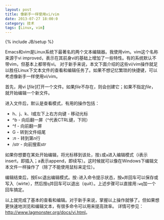 ```yaml
---
layout: post
title: 像新手一样使用vi/vim
date: 2013-07-27 18:00:0
category: 技术
tags: [Linux, vim]
---
```

{% include JB/setup %}

Emacs和vim是Linux系统下最著名的两个文本编辑器。我使用vim。vim这个名称来源于vi improved，表示在其前身vi的基础上增加了一些特性。有的系统默认不带vim，但基本上都带有vi。
对于新手来说，本文下面介绍的这些vi/vim操作就足以胜任Linux下文本文件的查看和编辑任务了。如果不想记忆繁琐的快捷键，可以考虑像新手一样使用vi/vim。

<!--more-->
首先，用vi \[*file*\]打开一个文件。如果*file*不存在，则会创建它；如果不指定*file*，就开始编辑一个新文件。

进入文件后，默认是查看模式，有用的操作包括：

*   h、j、k、l或左下上右方向键 \- 移动光标
*   ^b \- 向后翻一屏（^代表CTRL键，下同）
*   ^f \- 向前翻一屏
*   G \- 转到文件结尾
*   \:*n* \- 转到第*n*行
*   /*str* \- 向前搜索*str*

如果你想要在某处开始编辑，将光标移到该处，按`i`或`a`进入编辑模式（i表示insert，即插入；a表示append，即续写）。这时候就可以像在Windows下编辑文本文件一样操作了（除了不能使用鼠标来定位）。

编辑结束后，按Esc退出编辑模式。按`:`进入命令提示状态，按`w`并回车可以保存或写入（wirte），然后按`q`并回车可以退出（quit）。上述步骤可以直接用`:wq`加一个回车搞定。

以上就完成了基本的查看和编辑。对于新手来说，掌握以上操作就够了。但如果想更快速地浏览和编辑文本，有很多命令可以用来提高效率。
详情可参见：<http://www.lagmonster.org/docs/vi.html>。

